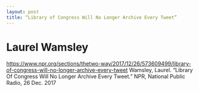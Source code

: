 ```yaml
---
layout: post
title: “Library of Congress Will No Longer Archive Every Tweet”
---
```

# Laurel Wamsley

https://www.npr.org/sections/thetwo-way/2017/12/26/573609499/library-of-congress-will-no-longer-archive-every-tweet
Wamsley, Laurel. “Library Of Congress Will No Longer Archive Every Tweet.” NPR, National Public Radio, 26 Dec. 2017
